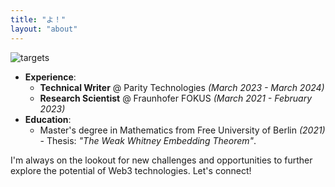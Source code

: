 ```yaml
---
title: "よ！"
layout: "about"
---
```


![targets](/img/about/headshot2.jpg)

- **Experience**:
  - **Technical Writer** @ Parity Technologies _(March 2023 - March 2024)_
  - **Research Scientist** @ Fraunhofer FOKUS _(March 2021 - February 2023)_ 
- **Education**: 
  - Master's degree in Mathematics from Free University of Berlin _(2021)_ - Thesis: _"The Weak Whitney Embedding Theorem"_.

I'm always on the lookout for new challenges and opportunities to further explore the potential of Web3 technologies. Let's connect!
